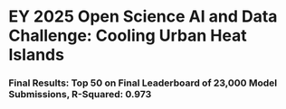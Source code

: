 # EY 2025 Open Science AI and Data Challenge: Cooling Urban Heat Islands

### Final Results: Top 50 on Final Leaderboard of 23,000 Model Submissions, R-Squared: 0.973


